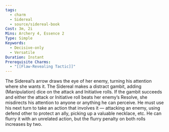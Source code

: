 ```yaml
---
tags:
  - charm
  - Sidereal
  - source/sidereal-book
Cost: 3m, 2i
Mins: Archery 4, Essence 2
Type: Simple
Keywords:
  - Decisive-only
  - Versatile
Duration: Instant
Prerequisite Charms:
  - "[[Flaw-Revealing Tactic]]"
---
```

The Sidereal’s arrow draws the eye of her enemy, turning his attention where she wants it. The Sidereal makes a distract gambit, adding (Manipulation) dice on the attack and Initiative rolls. If the gambit succeeds and either the attack or Initiative roll beats her enemy’s Resolve, she misdirects his attention to anyone or anything he can perceive. He must use his next turn to take an action that involves it — attacking an enemy, using defend other to protect an ally, picking up a valuable necklace, etc. He can flurry it with an unrelated action, but the flurry penalty on both rolls increases by two.